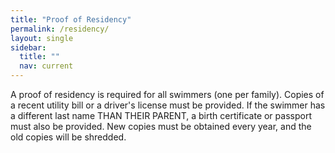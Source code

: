 ```yaml
---
title: "Proof of Residency"
permalink: /residency/
layout: single
sidebar:
  title: ""
  nav: current
---
```


A proof of residency is required for all swimmers (one per family). Copies of a recent utility bill or a driver's license must be provided. If the swimmer has a different last name THAN THEIR PARENT, a birth certificate or passport must also be provided. New copies must be obtained every year, and the old copies will be shredded.
